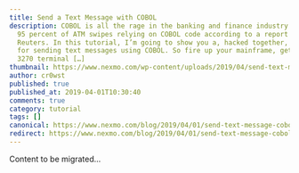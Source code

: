 ```yaml
---
title: Send a Text Message with COBOL
description: COBOL is all the rage in the banking and finance industry with over
  95 percent of ATM swipes relying on COBOL code according to a report by
  Reuters. In this tutorial, I’m going to show you a, hacked together, method
  for sending text messages using COBOL. So fire up your mainframe, get your
  3270 terminal […]
thumbnail: https://www.nexmo.com/wp-content/uploads/2019/04/send-text-message-cobol-feature.png
author: cr0wst
published: true
published_at: 2019-04-01T10:30:40
comments: true
category: tutorial
tags: []
canonical: https://www.nexmo.com/blog/2019/04/01/send-text-message-cobol-dr
redirect: https://www.nexmo.com/blog/2019/04/01/send-text-message-cobol-dr
---
```

Content to be migrated...